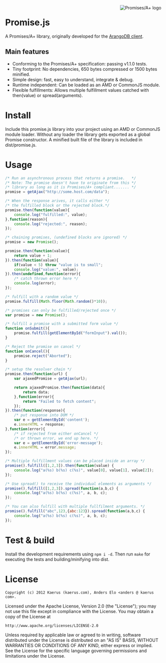 <a href="http://promises-aplus.github.com/promises-spec">
    <img src="http://promises-aplus.github.com/promises-spec/assets/logo-small.png"
         align="right" alt="Promises/A+ logo" />
</a>

Promise.js
==========
A Promises/A+ library, originally developed for the <a href="https://github.com/kaerus/arango-client">ArangoDB client</a>. 

Main features
-------------
* Conforming to the Promises/A+ specification: passing v1.1.0 tests.
* Tiny footprint: No dependencies, 650 bytes compressed or 1500 bytes minified.
* Simple design: fast, easy to understand, integrate & debug.
* Runtime independent: Can be loaded as an AMD or CommonJS module. 
* Flexible fulfillments: Allows multiple fulfillment values catched with then(value) or spread(arguments).

Install
=======
Include this promise.js library into your project using an AMD or CommonJS module loader.
Without any loader the library gets exported as a global Promise constructor.
A minified built file of the library is included in dist/promise.js.

Usage
=====
```Javascript
/* Run an asynchronous process that returns a promise.   */
/* Note: The promise doesn't have to originate from this */
/* library as long as it is Promises/A+ compliant....... */
promise = getAjax("http://some.host.com/data");

/* When the response arives, it calls either */
/* the fulfilled block or the rejected block.*/
promise.then(function(value){
	console.log("fulfilled:", value);
},function(reason){
	console.log("rejected:", reason);
});
```

```javascript
/* chaining promises, (undefined blocks are ignored) */
promise = new Promise();

promise.then(function(value){
	return value + 1;	
}).then(function(value){
	if(value < 5) throw "value is to small";
	console.log("value:", value);
}).then(undefined,function(error){
	/* catch thrown error here */
	console.log(error);
});

/* fulfill with a random value */
promise.fulfill(Math.floor(Math.random()*10));
```

```javascript
/* promises can only be fulfilled/rejected once */
var promise = new Promise();

/* fulfill a promise with a submitted form value */
function onSubmit(){
	promise.fulfill(getElementById("formInput").val());
}

/* Reject the promise on cancel */
function onCancel(){
	promise.reject("Aborted");
}

/* setup the resolver chain */
promise.then(function(url) {
	var ajaxedPromise = getAjax(url);

	return ajaxedPromise.then(function(data){
		return data;
	},function(error){
		return "Failed to fetch content";
	});
}).then(function(response){
	/* put response into DOM */
	var e = getElementById('content');
	e.innerHTML = response;
},function(error){
	/* if rejected from either onCancel */
	/* or thrown error, we end up here. */
	var e = getElementById('error-message');
	e.innerHTML = error.message;
});
```

```javascript
/* Multiple fulfillment values can be placed inside an array */
promise().fulfill([1,2,3]).then(function(value) {
	console.log("a(%s) b(%s) c(%s)", value[0], value[1], value[2]);
});

/* Use spread() to receive the individual elements as arguments */
promise().fulfill([1,2,3]).spread(function(a,b,c) {
	console.log("a(%s) b(%s) c(%s)", a, b, c);
});

/* You can also fulfill with multiple fullfilment arguments. */
promise().fulfill("abc",123,{abc:123}).spread(function(a,b,c) {
	console.log("a(%s) b(%s) c(%s)", a, b, c);
});


```


Test & build
============
Install the development requirements using ```npm i -d```.
Then run ```make``` for executing the tests and building/minifying into dist.


License
=======
```
Copyright (c) 2012 Kaerus (kaerus.com), Anders Elo <anders @ kaerus com>.
```
Licensed under the Apache License, Version 2.0 (the "License");
you may not use this file except in compliance with the License.
You may obtain a copy of the License at
 
    http://www.apache.org/licenses/LICENSE-2.0
 
Unless required by applicable law or agreed to in writing, software
distributed under the License is distributed on an "AS IS" BASIS,
WITHOUT WARRANTIES OR CONDITIONS OF ANY KIND, either express or implied.
See the License for the specific language governing permissions and
limitations under the License.